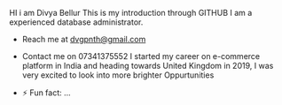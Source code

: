 HI i am Divya Bellur
This is my introduction through GITHUB
I am a experienced  database administrator.
-   Reach me at dvgpnth@gmail.com
-   Contact me on 07341375552
I  started my career on e-commerce platform in India and heading towards United Kingdom in 2019, I was very excited to look into more brighter Oppurtunities

- ⚡ Fun fact: ...

<!---
DivyaBellur19/DivyaBellur19 is a ✨ special ✨ repository because its `README.md` (this file) appears on your GitHub profile.
You can click the Preview link to take a look at your changes.
--->
